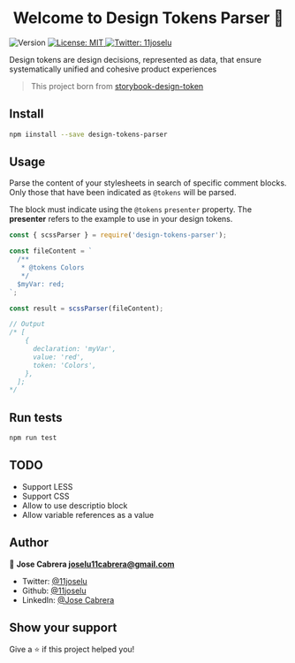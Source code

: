<h1 align="center">Welcome to Design Tokens Parser 👋</h1>
<p>
  <img alt="Version" src="https://img.shields.io/badge/version-0.0.1-blue.svg?cacheSeconds=2592000" />
  <a href="#" target="_blank">
    <img alt="License: MIT" src="https://img.shields.io/badge/License-MIT-yellow.svg" />
  </a>
  <a href="https://twitter.com/11joselu" target="_blank">
    <img alt="Twitter: 11joselu" src="https://img.shields.io/twitter/follow/11joselu.svg?style=social" />
  </a>
</p>

Design tokens are design decisions, represented as data, that ensure systematically unified and cohesive product experiences

> This project born from [storybook-design-token](https://github.com/UX-and-I/storybook-design-token)

## Install

```sh
npm iinstall --save design-tokens-parser
```

## Usage

Parse the content of your stylesheets in search of specific comment blocks. Only those that have been indicated as <code>@tokens</code> will be parsed.

The block must indicate using the <code>@tokens</code> <code>presenter</code> property. The **presenter** refers to the example to use in your design tokens.

```javascript
const { scssParser } = require('design-tokens-parser');

const fileContent = `
  /**
   * @tokens Colors
   */
  $myVar: red;
`;

const result = scssParser(fileContent);

// Output
/* [
    {
      declaration: 'myVar',
      value: 'red',
      token: 'Colors',
    },
  ];
*/
```

## Run tests

```sh
npm run test
```

## TODO

- Support LESS
- Support CSS
- Allow to use descriptio block
- Allow variable references as a value

## Author

👤 **Jose Cabrera <joselu11cabrera@gmail.com>**

- Twitter: [@11joselu](https://twitter.com/11joselu)
- Github: [@11joselu](https://github.com/11joselu)
- LinkedIn: [@Jose Cabrera](www.linkedin.com/in/jose-cabrera-8543b9b3)

## Show your support

Give a ⭐️ if this project helped you!
